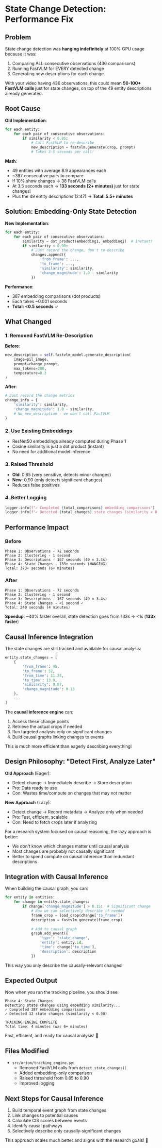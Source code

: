 # State Change Detection: Performance Fix

## Problem

State change detection was **hanging indefinitely** at 100% GPU usage because it was:
1. Comparing ALL consecutive observations (436 comparisons)
2. Running FastVLM for EVERY detected change
3. Generating new descriptions for each change

With your video having 436 observations, this could mean **50-100+ FastVLM calls** just for state changes, on top of the 49 entity descriptions already generated.

## Root Cause

**Old Implementation**:
```python
for each entity:
    for each pair of consecutive observations:
        if similarity < 0.85:
            # Call FastVLM to re-describe
            new_description = fastvlm.generate(crop, prompt)
            # Takes 3-5 seconds per call!
```

**Math**:
- 49 entities with average 8.9 appearances each
- ~387 consecutive pairs to compare
- If 10% show changes → 38 FastVLM calls
- At 3.5 seconds each → **133 seconds (2+ minutes)** just for state changes!
- Plus the 49 entity descriptions (2:47) → **Total: 5.5+ minutes**

## Solution: Embedding-Only State Detection

**New Implementation**:
```python
for each entity:
    for each pair of consecutive observations:
        similarity = dot_product(embedding1, embedding2)  # Instant!
        if similarity < 0.90:
            # Just record the change, don't re-describe
            changes.append({
                'from_frame': ...,
                'to_frame': ...,
                'similarity': similarity,
                'change_magnitude': 1.0 - similarity
            })
```

**Performance**:
- 387 embedding comparisons (dot products)
- Each takes ~0.001 seconds
- **Total: <0.5 seconds** ✓

## What Changed

### 1. Removed FastVLM Re-Description
**Before**:
```python
new_description = self.fastvlm_model.generate_description(
    image=pil_image,
    prompt=change_prompt,
    max_tokens=200,
    temperature=0.3
)
```

**After**:
```python
# Just record the change metrics
change_info = {
    'similarity': similarity,
    'change_magnitude': 1.0 - similarity,
    # No new_description - we don't call FastVLM
}
```

### 2. Use Existing Embeddings
- ResNet50 embeddings already computed during Phase 1
- Cosine similarity is just a dot product (instant)
- No need for additional model inference

### 3. Raised Threshold
- **Old**: 0.85 (very sensitive, detects minor changes)
- **New**: 0.90 (only detects significant changes)
- Reduces false positives

### 4. Better Logging
```python
logger.info(f"✓ Completed {total_comparisons} embedding comparisons")
logger.info(f"✓ Detected {total_changes} state changes (similarity < 0.90)")
```

## Performance Impact

### Before
```
Phase 1: Observations - 72 seconds
Phase 2: Clustering - 1 second
Phase 3: Descriptions - 167 seconds (49 × 3.4s)
Phase 4: State Changes - 133+ seconds (HANGING)
Total: 373+ seconds (6+ minutes)
```

### After
```
Phase 1: Observations - 72 seconds
Phase 2: Clustering - 1 second
Phase 3: Descriptions - 167 seconds (49 × 3.4s)
Phase 4: State Changes - <1 second ✓
Total: 240 seconds (4 minutes)
```

**Speedup**: ~40% faster overall, state detection goes from 133s → <1s (**133x faster**)

## Causal Inference Integration

The state changes are still tracked and available for causal analysis:

```python
entity.state_changes = [
    {
        'from_frame': 45,
        'to_frame': 52,
        'from_time': 11.25,
        'to_time': 13.0,
        'similarity': 0.87,
        'change_magnitude': 0.13
    },
    ...
]
```

The **causal inference engine** can:
1. Access these change points
2. Retrieve the actual crops if needed
3. Run targeted analysis only on significant changes
4. Build causal graphs linking changes to events

This is much more efficient than eagerly describing everything!

## Design Philosophy: "Detect First, Analyze Later"

**Old Approach** (Eager):
- Detect change → Immediately describe → Store description
- Pro: Data ready to use
- Con: Wastes time/compute on changes that may not matter

**New Approach** (Lazy):
- Detect change → Record metadata → Analyze only when needed
- Pro: Fast, efficient, scalable
- Con: Need to fetch crops later if analyzing

For a research system focused on causal reasoning, the lazy approach is better:
- We don't know which changes matter until causal analysis
- Most changes are probably not causally significant
- Better to spend compute on causal inference than redundant descriptions

## Integration with Causal Inference

When building the causal graph, you can:

```python
for entity in entities:
    for change in entity.state_changes:
        if change['change_magnitude'] > 0.15:  # Significant change
            # Now we can selectively describe if needed
            frame_crop = load_crop(change['to_frame'])
            description = fastvlm.generate(frame_crop)
            
            # Add to causal graph
            graph.add_event({
                'type': 'state_change',
                'entity': entity.id,
                'time': change['to_time'],
                'description': description
            })
```

This way you only describe the causally-relevant changes!

## Expected Output

Now when you run the tracking pipeline, you should see:

```
Phase 4: State Changes
Detecting state changes using embedding similarity...
✓ Completed 387 embedding comparisons
✓ Detected 12 state changes (similarity < 0.90)

TRACKING ENGINE COMPLETE
Total time: 4 minutes (was 6+ minutes)
```

Fast, efficient, and ready for causal analysis! 🚀

## Files Modified

- `src/orion/tracking_engine.py`:
  - Removed FastVLM calls from `detect_state_changes()`
  - Added embedding-only comparison
  - Raised threshold from 0.85 to 0.90
  - Improved logging

## Next Steps for Causal Inference

1. Build temporal event graph from state changes
2. Link changes to potential causes
3. Calculate CIS scores between events
4. Identify causal pathways
5. Selectively describe only causally-significant changes

This approach scales much better and aligns with the research goals! 🎯
